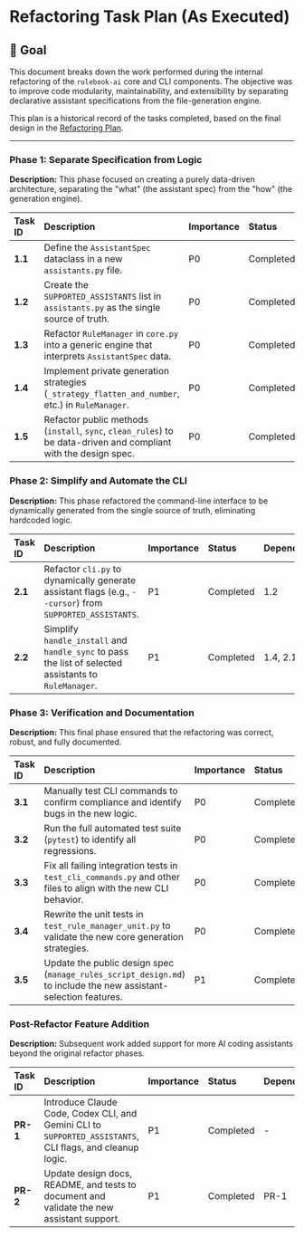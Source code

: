 # Refactoring Task Plan (As Executed)

## 🎯 Goal

This document breaks down the work performed during the internal refactoring of the `rulebook-ai` core and CLI components. The objective was to improve code modularity, maintainability, and extensibility by separating declarative assistant specifications from the file-generation engine.

This plan is a historical record of the tasks completed, based on the final design in the [Refactoring Plan](./refactoring_plan.md).

---

### Phase 1: Separate Specification from Logic

**Description:** This phase focused on creating a purely data-driven architecture, separating the "what" (the assistant spec) from the "how" (the generation engine).

| Task ID | Description                                                                              | Importance | Status      | Dependencies      |
|:--------|:-----------------------------------------------------------------------------------------|:-----------|:------------|:------------------|
| **1.1** | Define the `AssistantSpec` dataclass in a new `assistants.py` file.                      | P0         | Completed   | -                 |
| **1.2** | Create the `SUPPORTED_ASSISTANTS` list in `assistants.py` as the single source of truth. | P0         | Completed   | 1.1               |
| **1.3** | Refactor `RuleManager` in `core.py` into a generic engine that interprets `AssistantSpec` data. | P0         | Completed   | 1.2               |
| **1.4** | Implement private generation strategies (`_strategy_flatten_and_number`, etc.) in `RuleManager`. | P0         | Completed   | 1.3               |
| **1.5** | Refactor public methods (`install`, `sync`, `clean_rules`) to be data-driven and compliant with the design spec. | P0         | Completed   | 1.4               |

### Phase 2: Simplify and Automate the CLI

**Description:** This phase refactored the command-line interface to be dynamically generated from the single source of truth, eliminating hardcoded logic.

| Task ID | Description                                                                              | Importance | Status      | Dependencies      |
|:--------|:-----------------------------------------------------------------------------------------|:-----------|:------------|:------------------|
| **2.1** | Refactor `cli.py` to dynamically generate assistant flags (e.g., `--cursor`) from `SUPPORTED_ASSISTANTS`. | P1         | Completed   | 1.2               |
| **2.2** | Simplify `handle_install` and `handle_sync` to pass the list of selected assistants to `RuleManager`. | P1         | Completed   | 1.4, 2.1          |

### Phase 3: Verification and Documentation

**Description:** This final phase ensured that the refactoring was correct, robust, and fully documented.

| Task ID | Description                                                                              | Importance | Status      | Dependencies      |
|:--------|:-----------------------------------------------------------------------------------------|:-----------|:------------|:------------------|
| **3.1** | Manually test CLI commands to confirm compliance and identify bugs in the new logic.       | P0         | Completed   | 1.5, 2.2          |
| **3.2** | Run the full automated test suite (`pytest`) to identify all regressions.                  | P0         | Completed   | 3.1               |
| **3.3** | Fix all failing integration tests in `test_cli_commands.py` and other files to align with the new CLI behavior. | P0         | Completed   | 3.2               |
| **3.4** | Rewrite the unit tests in `test_rule_manager_unit.py` to validate the new core generation strategies. | P0         | Completed   | 3.3               |
| **3.5** | Update the public design spec (`manage_rules_script_design.md`) to include the new assistant-selection features. | P1         | Completed   | 3.4               |

### Post-Refactor Feature Addition

**Description:** Subsequent work added support for more AI coding assistants beyond the original refactor phases.

| Task ID | Description | Importance | Status | Dependencies |
|:--------|:------------|:-----------|:-------|:-------------|
| **PR-1** | Introduce Claude Code, Codex CLI, and Gemini CLI to `SUPPORTED_ASSISTANTS`, CLI flags, and cleanup logic. | P1 | Completed | - |
| **PR-2** | Update design docs, README, and tests to document and validate the new assistant support. | P1 | Completed | PR-1 |
